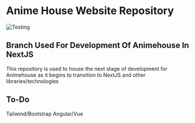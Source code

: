# Anime House Website Repository
![Testing](https://lh3.googleusercontent.com/9lR_9KbOPe9Fs3UJLV_EaTreqZVhJoL3ef2MzvnF9p0DEuLi6eJVtiu6MPgBdfAXrioGMe81svYwD_ljUdO64u4DoaBREzUl6i3Uvn_XelDbOvfJ8TW_Dz0-62G9Z_q5w3h5Ze9nsA=w2400)

## Branch Used For Development Of Animehouse In NextJS
This repository is used to house the next stage of development for Animehouse as it begins to transition to NextJS and other libraries/technologies


## To-Do
Tailwind/Bootstrap
Angular/Vue
